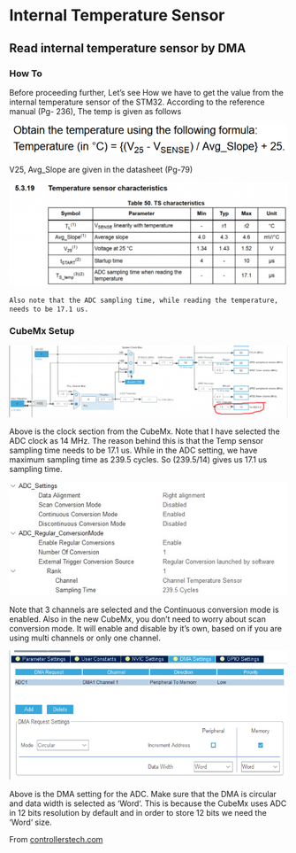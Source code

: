 # Internal Temperature Sensor

## Read internal temperature sensor by DMA

### How To
Before proceeding further, Let’s see How we have to get the value from the internal temperature sensor of the STM32. According to the reference manual (Pg- 236), The temp is given as follows

![](img/temp-1.png)

V25, Avg_Slope are given in the datasheet (Pg-79)

![](img/temp-2-1024x381.png)

```
Also note that the ADC sampling time, while reading the temperature, needs to be 17.1 us.
```

### CubeMx Setup


![](img/cube55-4-1024x263.png)

Above is the clock section from the CubeMx. Note that I have selected the ADC clock as 14 MHz. The reason behind this is that the Temp sensor sampling time needs to be 17.1 us. While in the ADC setting, we have maximum sampling time as 239.5 cycles. So (239.5/14) gives us 17.1 us sampling time.

![](img/cube-55-1-1.jpg)

Note that 3 channels are selected and the Continuous conversion mode is enabled. Also in the new CubeMx, you don’t need to worry about scan conversion mode. It will enable and disable by it’s own, based on if you are using multi channels or only one channel.

![](img/cube55-2.png)

Above is the DMA setting for the ADC. Make sure that the DMA is circular and data width is selected as ‘Word‘. This is because the CubeMx uses ADC in 12 bits resolution by default and in order to store 12 bits we need the ‘Word‘ size.

From [controllerstech.com](https://controllerstech.com/stm32-adc-multiple-channels-updated-method/)

